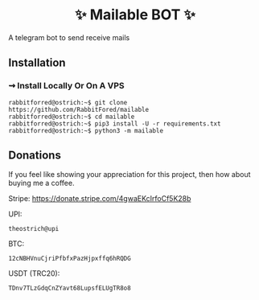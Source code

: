 <h1 align="center"> 
    ✨ Mailable BOT ✨ 
</h1>
A telegram bot to send receive mails


## Installation
### ⇝ Install Locally Or On A VPS

```console
rabbitforred@ostrich:~$ git clone https://github.com/RabbitFored/mailable
rabbitforred@ostrich:~$ cd mailable
rabbitforred@ostrich:~$ pip3 install -U -r requirements.txt
rabbitforred@ostrich:~$ python3 -m mailable
```

## Donations

<p> If you feel like showing your appreciation for this project, then how about buying me a coffee.</p>

Stripe:
https://donate.stripe.com/4gwaEKcIrfoCf5K28b

UPI: 

```theostrich@upi```

BTC:

```12cNBHVnuCjriPfbfxPazHjpxffq6hRQDG```

USDT (TRC20):

```TDnv7TLzGdqCnZYavt68LupsfELUgTR8o8```
